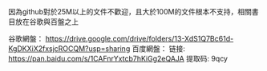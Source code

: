 因為github對於25M以上的文件不歡迎，且大於100M的文件根本不支持，相關書目放在谷歌與百盤之上

谷歌網盤：      https://drive.google.com/drive/folders/13-XdS1Q7Bc61d-KgDKXiX2fxsjcROCQM?usp=sharing
百度網盤：      链接: https://pan.baidu.com/s/1CAFnrYxtcb7hKiGg2eQAJA 提取码: 9qcy
